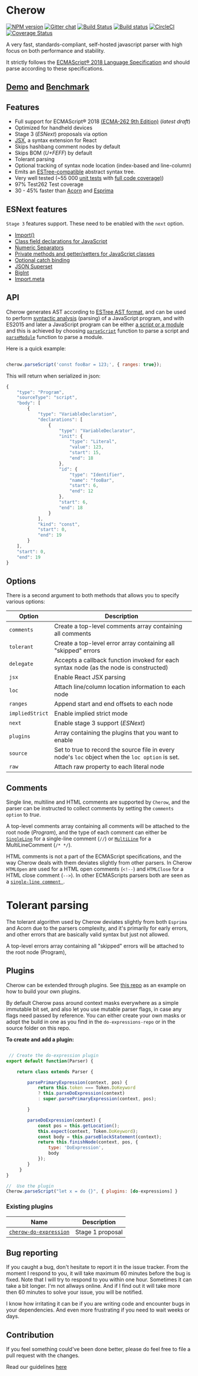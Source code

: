 # Cherow

[![NPM version](https://img.shields.io/npm/v/cherow.svg)](https://www.npmjs.com/package/cherow)
[![Gitter chat](https://badges.gitter.im/gitterHQ/gitter.png)](https://gitter.im/cherow/cherow)
[![Build Status](https://travis-ci.org/cherow/cherow.svg?branch=master)](https://travis-ci.org/cherow/cherow)
[![Build status](https://ci.appveyor.com/api/projects/status/pkydnkv0deckns5l/branch/master?svg=true)](https://ci.appveyor.com/project/Kflash/cherow/branch/master)
[![CircleCI](https://circleci.com/gh/cherow/cherow.svg?style=svg)](https://circleci.com/gh/cherow/cherow)
[![Coverage Status](https://coveralls.io/repos/github/cherow/cherow/badge.svg?branch=master)](https://coveralls.io/github/cherow/cherow?branch=master)

A very fast, standards-compliant, self-hosted javascript parser with high focus on both performance and stability.

It strictly follows the [ECMAScript® 2018 Language Specification](https://tc39.github.io/ecma262/) and should parse according to these specifications.

## [Demo](https://cherow.github.io/cherow/) and [Benchmark](https://cherow.github.io/cherow/performance/)

## Features

* Full support for ECMAScript® 2018 [(ECMA-262 9th Edition)](https://tc39.github.io/ecma262/) (*latest draft*)
* Optimized for handheld devices 
* Stage 3 (*ESNext*) proposals via option
* [JSX](https://reactjs.org/docs/jsx-in-depth.html), a syntax extension for React
* Skips hashbang comment nodes by default
* Skips BOM (*U+FEFF*) by default
* Tolerant parsing
* Optional tracking of syntax node location (index-based and line-column)
* Emits an [ESTree-compatible](https://github.com/estree/estree) abstract syntax tree.
* Very well tested (~55 000 [unit tests](https://github.com/cherow/cherow/tree/master/test) with [full code coverage)](https://coveralls.io/github/cherow/cherow))
* 97% Test262 Test coverage
* 30 - 45% faster than [Acorn](https://github.com/acornjs/acorn) and [Esprima](https://github.com/jquery/esprima)

## ESNext features

`Stage 3` features support. These need to be enabled with the `next` option. 

* [Import()](https://github.com/tc39/proposal-dynamic-import)
* [Class field declarations for JavaScript](https://github.com/tc39/proposal-class-fields)
* [Numeric Separators](https://github.com/tc39/proposal-numeric-separator)
* [Private methods and getter/setters for JavaScript classes](https://github.com/tc39/proposal-private-methods)
* [Optional catch binding](https://github.com/tc39/proposal-optional-catch-binding)
* [JSON Superset](https://github.com/tc39/proposal-json-superset)
* [BigInt](https://github.com/tc39/proposal-bigint)
* [Import.meta](https://github.com/tc39/proposal-import-meta)

## API

Cherow generates AST according to [ESTree AST format](https://github.com/estree/estree), and can be used to perform [syntactic analysis](https://en.wikipedia.org/wiki/Parsing) (parsing) of a JavaScript program, and with ES2015 and later a JavaScript program can be either [a script or a module](http://www.ecma-international.org/ecma-262/8.0/index.html#sec-ecmascript-language-scripts-and-modules) and this is achieved by choosing [`parseScript`](http://www.ecma-international.org/ecma-262/8.0/#sec-parse-script) function to parse a script and [`parseModule`](http://www.ecma-international.org/ecma-262/8.0/#sec-parsemodule) function to parse a module.

Here is a quick example:

```js

cherow.parseScript('const fooBar = 123;', { ranges: true});

```

This will return when serialized in json:

```js
{
    "type": "Program",
    "sourceType": "script",
    "body": [
        {
            "type": "VariableDeclaration",
            "declarations": [
                {
                    "type": "VariableDeclarator",
                    "init": {
                        "type": "Literal",
                        "value": 123,
                        "start": 15,
                        "end": 18
                    },
                    "id": {
                        "type": "Identifier",
                        "name": "fooBar",
                        "start": 6,
                        "end": 12
                    },
                    "start": 6,
                    "end": 18
                }
            ],
            "kind": "const",
            "start": 0,
            "end": 19
        }
    ],
    "start": 0,
    "end": 19
}
```

## Options

There is a second argument to both methods that allows you to specify various options:

| Option        | Description |
| ----------- | ------------------------------------------------------------ |
| `comments`        | Create a top-level comments array containing all comments |
| `tolerant`        | Create a top-level error array containing all "skipped" errors |
| `delegate`        | Accepts a callback function invoked for each syntax node (as the node is constructed) |
| `jsx`             | Enable React JSX parsing |
| `loc      `       | Attach line/column location information to each node |
| `ranges`          | Append start and end offsets to each node |
| `impliedStrict`   | Enable implied strict mode |
| `next`            | Enable stage 3 support (*ESNext*)  |
| `plugins`         | Array containing the plugins that you want to enable   |
| `source`          | Set to true to record the source file in every node's `loc` object when the `loc option` is set.  |
| `raw`             | Attach raw property to each literal node    |

## Comments

Single line, multiline and HTML comments are supported by `Cherow`, and the parser can be instructed to collect comments by setting the `comments option` to *true*.

A top-level comments array containing all comments will be attached to the root node (*Program*), and the type of each comment can 
either be [`SingleLine`](https://tc39.github.io/ecma262/#prod-SingleLineComment) for a single-line comment (`//`) or [`MultiLine`](https://tc39.github.io/ecma262/#prod-MultiLineComment) for a MultiLineComment (`/* */`).

HTML comments is not a part of the ECMAScript specifications, and the way Cherow deals with them deviates slightly from other
parsers. In Cherow `HTMLOpen` are used for a HTML open comments (`<!--`) and `HTMLClose` for a HTML close comment (`-->`).
In other  ECMAScripts parsers both are seen as a [`single-line comment `](https://tc39.github.io/ecma262/#prod-SingleLineComment).

# Tolerant parsing

The tolerant algorithm used by Cherow deviates slightly from both `Esprima` and Acorn due to the parsers complexity, and it's primarily for early errors, and other errors that are basically valid syntax but just not allowed.

A top-level errors array containing all "skipped" errors will be attached to the root node (Program),

## Plugins

Cherow can be extended through plugins. See [this repo](https://github.com/cherow/cherow-do-expressions) as an example on how to build your own plugins. 

By default Cherow pass around context masks everywhere as a simple immutable bit set, and also let you use mutable parser flags, in 
case any flags need passed by reference. You can either create your own masks or adopt the build in one as you find in the `do-expressions-repo`
or in the source folder on this repo.

**To create and add a plugin:**

```js

 // Create the do-expression plugin
export default function(Parser) {

    return class extends Parser {

        parsePrimaryExpression(context, pos) {
            return this.token === Token.DoKeyword 
            ? this.parseDoExpression(context)
            : super.parsePrimaryExpression(context, pos);

        }

        parseDoExpression(context) {
            const pos = this.getLocation();
            this.expect(context, Token.DoKeyword);
            const body = this.parseBlockStatement(context);
            return this.finishNode(context, pos, {
                type: 'DoExpression',
                body
            });
        }
     }
}

//  Use the plugin
Cherow.parseScript("let x = do {}", { plugins: [do-expressions] }
```

### Existing plugins


| Name        | Description |
| ----------- | ------------------------------------------------------------ |
| [`cherow-do-expression`](https://github.com/cherow/cherow-do-expressions)  | Stage 1 proposal |


## Bug reporting

If you caught a bug, don't hesitate to report it in the issue tracker. From the moment I respond to you, it will take maximum 60 minutes before the bug is fixed. 
Note that I will try to respond to you within one hour. Sometimes it can take a bit longer. I'm not allways online. And if I find out it 
will take more then 60 minutes to solve your issue, you will be notified. 

I know how irritating it can be if you are writing code and encounter bugs in your dependencies. And even more frustrating if you need to wait weeks or days.

## Contribution

If you feel something could've been done better, please do feel free to file a pull request with the changes.

Read our guidelines [here](CONTRIBUTING.md)
